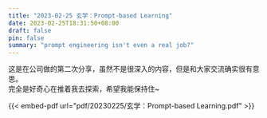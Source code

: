 ```yaml
---
title: "2023-02-25 玄学：Prompt-based Learning"  
date: 2023-02-25T18:31:50+08:00    
draft: false   
pin: false  
summary: "prompt engineering isn't even a real job?"
---
```

 这是在公司做的第二次分享，虽然不是很深入的内容，但是和大家交流确实很有意思。  
 完全是好奇心在推着我去探索，希望我能保持住~



{{< embed-pdf url="pdf/20230225/玄学：Prompt-based Learning.pdf" >}}